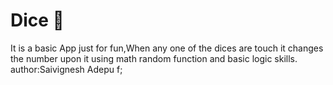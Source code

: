 # Dice 🎲
It is a basic App just for fun,When any one of the dices are touch it changes the number upon it using math random function and basic logic skills.
author:Saivignesh Adepu
f;